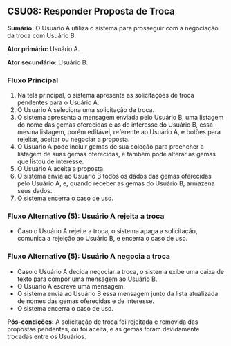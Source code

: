 ## CSU08: Responder Proposta de Troca

**Sumário:** O Usuário A utiliza o sistema para prosseguir com a negociação da troca com Usuário B.

**Ator primário:** Usuário A.

**Ator secundário:** Usuário B.

### Fluxo Principal
1. Na tela principal, o sistema apresenta as solicitações de troca pendentes para o Usuário A.
2. O Usuário A seleciona uma solicitação de troca.
3. O sistema apresenta a mensagem enviada pelo Usuário B, uma listagem do nome das gemas oferecidas e as de interesse do Usuário B, essa mesma listagem, porém editável, referente ao Usuário A, e botões para rejeitar, aceitar ou negociar a proposta.
4. O Usuário A pode incluir gemas de sua coleção para preencher a listagem de suas gemas oferecidas, e também pode alterar as gemas que listou de interesse.
5. O Usuário A aceita a proposta.
6. O sistema envia ao Usuário B todos os dados das gemas oferecidas pelo Usuário A, e, quando receber as gemas do Usuário B, armazena seus dados.
7. O sistema encerra o caso de uso.

### Fluxo Alternativo (5): Usuário A rejeita a troca
- Caso o Usuário A rejeite a troca, o sistema apaga a solicitação, comunica a rejeição ao Usuário B, e encerra o caso de uso.

### Fluxo Alternativo (5): Usuário A negocia a troca
- Caso o Usuário A decida negociar a troca, o sistema exibe uma caixa de texto para compor uma mensagem ao Usuário B.
- O Usuário A escreve uma mensagem.
- O sistema envia ao Usuário B essa mensagem junto da lista atualizada de nomes das gemas oferecidas e de interesse.
- O sistema encerra o caso de uso.

**Pós-condições:** A solicitação de troca foi rejeitada e removida das propostas pendentes, ou foi aceita, e as gemas foram devidamente trocadas entre os Usuários.